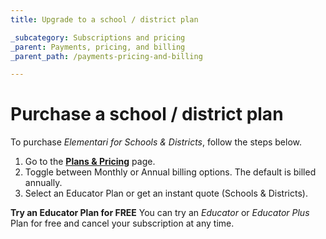 ```yaml
---
title: Upgrade to a school / district plan

_subcategory: Subscriptions and pricing
_parent: Payments, pricing, and billing
_parent_path: /payments-pricing-and-billing

---
```

# Purchase a school / district plan

To purchase *Elementari for Schools & Districts*, follow the steps below.

1. Go to the **[Plans & Pricing](https://elementari.com/plans)** page.
2. Toggle between Monthly or Annual billing options. The default is billed annually.
3. Select an Educator Plan or get an instant quote (Schools & Districts).

**Try an Educator Plan for FREE**
You can try an *Educator* or *Educator Plus* Plan for free and cancel your subscription at any time.